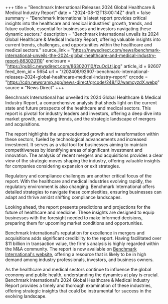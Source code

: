 +++
title = "Benchmark International Releases 2024 Global Healthcare & Medical Industry Report"
date = "2024-08-12T13:00:14Z"
draft = false
summary = "Benchmark International's latest report provides critical insights into the healthcare and medical industries' growth, trends, and future outlook, essential for businesses and investors navigating these dynamic sectors."
description = "Benchmark International unveils its 2024 Global Healthcare & Medical Industry Report, offering valuable insights into current trends, challenges, and opportunities within the healthcare and medical sectors."
source_link = "https://newsdirect.com/news/benchmark-international-unveils-the-2024-global-healthcare-and-medical-industry-report-863020110"
enclosure = "https://public.newsdirect.com/863020110/fzuOdLtI.jpg"
article_id = 92607
feed_item_id = 5654
url = "/202408/92607-benchmark-international-releases-2024-global-healthcare-medical-industry-report"
qrcode = "https://cdn.newsramp.app/news-direct/qrcode/248/12/wamcyzdX.webp"
source = "News Direct"
+++

<p>Benchmark International has unveiled its 2024 Global Healthcare & Medical Industry Report, a comprehensive analysis that sheds light on the current state and future prospects of the healthcare and medical sectors. This report is pivotal for industry leaders and investors, offering a deep dive into market growth, emerging trends, and the strategic landscape of mergers and acquisitions.</p><p>The report highlights the unprecedented growth and transformation within these sectors, fueled by technological advancements and increased investment. It serves as a vital tool for businesses aiming to maintain competitiveness by identifying areas of significant investment and innovation. The analysis of recent mergers and acquisitions provides a clear view of the strategic moves shaping the industry, offering valuable insights for companies considering expansion or exit strategies.</p><p>Regulatory and compliance challenges are another critical focus of the report. With the healthcare and medical industries evolving rapidly, the regulatory environment is also changing. Benchmark International offers detailed strategies to navigate these complexities, ensuring businesses can adapt and thrive amidst shifting compliance landscapes.</p><p>Looking ahead, the report presents predictions and projections for the future of healthcare and medicine. These insights are designed to equip businesses with the foresight needed to make informed decisions, preparing them for upcoming market conditions and opportunities.</p><p>Benchmark International's reputation for excellence in mergers and acquisitions adds significant credibility to the report. Having facilitated over $11 billion in transaction value, the firm's analysis is highly regarded within the M&A community. The report is now available on <a href='https://www.benchmarkcorporate.com' rel='nofollow' target='_blank'>Benchmark International's website</a>, offering a resource that is likely to be in high demand among industry professionals, investors, and business owners.</p><p>As the healthcare and medical sectors continue to influence the global economy and public health, understanding the dynamics at play is crucial. Benchmark International's 2024 Global Healthcare & Medical Industry Report provides a timely and thorough examination of these industries, offering strategic insights that could be instrumental for success in the evolving landscape.</p>